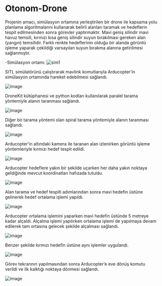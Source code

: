 # Otonom-Drone
Projenin amacı, simülasyon ortamına yerleştirilen bir drone ile kapsama yolu planlama algoritmalarını kullanarak belirli alanları taramak ve hedeflerin tespit edilmesinden sonra görevler yaptırmaktır. Mavi geniş silindir mavi havuz temsili, kırmızı kısa geniş silindir suyun bırakılması gereken alan (yangın) temsilidir. Farklı renkte hedeflerinin olduğu bir alanda görüntü işleme yaparak çekildiği varsayılan suyun bırakma alanına getirilmesi sağlanmıştır.



-Simülasyon ortamı:
![sim1](https://user-images.githubusercontent.com/22642119/179230042-5698b094-8af1-45fa-b374-e73db6ac06f8.png)

SITL simülatörünü çalıştırarak mavlink komutlarıyla Arducopter’in simülasyon ortamında hareket edebilmesi sağlandı.

![image](https://user-images.githubusercontent.com/22642119/179230373-b3c9d200-4901-4270-a7a1-837b65c5f4ac.png)

DroneKit kütüphanesi ve python kodları kullanılarak paralel tarama yöntemiyle alanın taranması sağlandı.

![image](https://user-images.githubusercontent.com/22642119/179231504-da8386a4-24d2-4e27-b7ab-f1dbb8ac821c.png)

Diğer bir tarama yöntemi olan spiral tarama yöntemiyle alanın taranması sağlandı.

![image](https://user-images.githubusercontent.com/22642119/179230507-e1982bb5-dff5-4361-81c7-0278d3722473.png)

Arducopter’in altındaki kamera ile taranan alan izlenirken görüntü işleme yöntemleriyle kırmızı hedef tespit edildi.

![image](https://user-images.githubusercontent.com/22642119/179230552-66f3de81-8ab4-4ff8-b5d7-a94be32966b9.png)

Arducopter hedeflere yakın bir şekilde uçarken her daha yakın noktaya geldiğinde mevcut koordinatları hafızada tutuldu.

![image](https://user-images.githubusercontent.com/22642119/179230577-c121a1dd-f520-42b6-9bbb-40734c6c9453.png)

Alan tarama ve hedef tespiti adımlarından sonra mavi hedefin üstüne gelinerek hedef ortalama işlemi yapıldı. 

![image](https://user-images.githubusercontent.com/22642119/179230629-a9722d6c-6ee7-4900-806d-7eab544bde04.png)

Arducopter ortalama işlemini yaparken mavi hedefin üstünde 5 metreye kadar alçaldı. 
Alçalma işlemi yapılırken ortalama işlemi de yapılmaya devam edilerek tam ortasına gelecek şekilde alçalması sağlandı.

![image](https://user-images.githubusercontent.com/22642119/179230681-8bb6e1a7-f8fb-4384-9b41-901214d57635.png)

Benzer şekilde kırmızı hedefin üstüne aynı işlemler uygulandı.

![image](https://user-images.githubusercontent.com/22642119/179230706-6b20f089-f780-4345-bdbe-57a6903e832a.png)

Görev tekrarının yapılmasından sonra Arducopter’e eve dönüş komutu verildi ve ilk kalktığı noktaya dönmesi sağlandı.

![image](https://user-images.githubusercontent.com/22642119/179230756-a94af4aa-aea6-44f8-ab41-2905020bf600.png)


